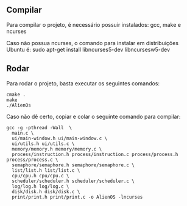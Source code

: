 ## Compilar
Para compilar o projeto, é necessário possuir instalados: gcc, make e ncurses

Caso não possua ncurses, o comando para instalar em distribuições Ubuntu é:
sudo apt-get install libncurses5-dev libncursesw5-dev

## Rodar
Para rodar o projeto, basta executar os seguintes comandos:

```
cmake .
make 
./AlienOs
```


Caso não dê certo, copiar e colar o seguinte comando para compilar: 
```
gcc -g -pthread -Wall  \
  main.c \
  ui/main-window.h ui/main-window.c \
  ui/utils.h ui/utils.c \
  memory/memory.h memory/memory.c \
  process/instruction.h process/instruction.c process/process.h process/process.c \
  semaphore/semaphore.h semaphore/semaphore.c \
  list/list.h list/list.c \
  cpu/cpu.h cpu/cpu.c \
  scheduler/scheduler.h scheduler/scheduler.c \
  log/log.h log/log.c \
  disk/disk.h disk/disk.c \
  print/print.h print/print.c -o AlienOS -lncurses
```
